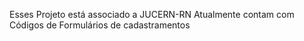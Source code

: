 Esses Projeto está associado a JUCERN-RN
Atualmente contam com Códigos de Formulários de cadastramentos 
